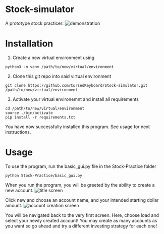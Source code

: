 # Stock-simulator
A prototype stock practicer:
![demonstration](https://ibb.co/2ynTyyV)

# Installation
1. Create a new virtual environment using
```
python3 -m venv /path/to/new/virtual/environment
```
2. Clone this git repo into said virtual environment
```
git clone https://github.com/CursedKeyboard/Stock-simulator.git /path/to/new/virtual/environment
```
3. Activate your virtual environemnt and install all requirements
```
cd /path/to/new/virtual/environment
source ./bin/activate
pip install -r requirements.txt
```
You have now successfully installed this program. See usage for next instructions.

# Usage
To use the program, run the basic_gui.py file in the Stock-Practice folder
```
python Stock-Practice/basic_gui.py
```
When you run the program, you will be greeted by the ability to create a new account.
![title screen](https://ibb.co/tYB524T)

Click new and choose an account name, and your intended starting dollar amount.
![account creation screen](https://ibb.co/4MdPWJQ)

You will be navigated back to the very first screen. Here, choose load and select your newly created account! You may create as many accounts as you want so go ahead and try a different investing strategy for each one!
